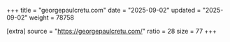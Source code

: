 +++
title = "georgepaulcretu.com"
date = "2025-09-02"
updated = "2025-09-02"
weight = 78758

[extra]
source = "https://georgepaulcretu.com/"
ratio = 28
size = 77
+++
